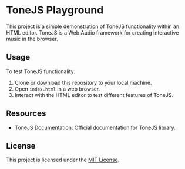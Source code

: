 # ToneJS Playground

This project is a simple demonstration of ToneJS functionality within an HTML editor. ToneJS is a Web Audio framework for creating interactive music in the browser.

## Usage

To test ToneJS functionality:

1. Clone or download this repository to your local machine.
2. Open `index.html` in a web browser.
3. Interact with the HTML editor to test different features of ToneJS.

## Resources

- [ToneJS Documentation](https://tonejs.github.io/docs/): Official documentation for ToneJS library.

## License

This project is licensed under the [MIT License](LICENSE).